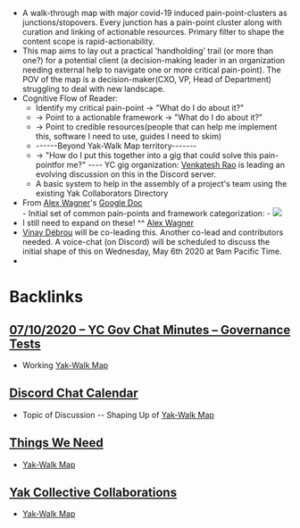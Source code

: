 - A walk-through map with major covid-19 induced pain-point-clusters as junctions/stopovers. Every junction has a pain-point cluster along with curation and linking of actionable resources. Primary filter to shape the content scope is rapid-actionability.
- This map aims to lay out a practical 'handholding' trail (or more than one?) for a potential client (a decision-making leader in an organization needing external help to navigate one or more critical pain-point). The POV of the map is a decision-maker(CXO, VP, Head of Department) struggling to deal with new landscape. 
- Cognitive Flow of Reader: 
    - Identify my critical pain-point -> "What do I do about it?" 
    - -> Point to a actionable framework -> "What do I do about it?" 
    - -> Point to credible resources(people that can help me implement this, software I need to use, guides I need to skim)
    - ------Beyond Yak-Walk Map territory-------
    - -> "How do I put this together into a gig that could solve this pain-pointfor me?"  ---- YC gig organization: [Venkatesh Rao](<Venkatesh Rao.md>) is leading an evolving discussion on this in the Discord server. 
    - A basic system to help in the assembly of a project's team using the existing Yak Collaborators Directory
-    From [Alex Wagner](<Alex Wagner.md>)'s [Google Doc](https://docs.google.com/document/d/1YQA_MFVbzukkke_wrAXrz-bCOAz_sRBPbSNrklhTDGM/edit#)  
    - Initial set of common pain-points and framework categorization:
    - ![](https://firebasestorage.googleapis.com/v0/b/firescript-577a2.appspot.com/o/imgs%2Fapp%2FArtOfGig%2FkU9mzPaUUP.png?alt=media&token=44d3a47f-da0a-45bd-a5e4-4c31f78a9ac5)
- I still need to expand on these! ^^ [Alex Wagner](<Alex Wagner.md>)
- [Vinay Débrou](<Vinay Débrou.md>) will be co-leading this. Another co-lead and contributors needed. A voice-chat (on Discord) will be scheduled to discuss the initial shape of this on Wednesday, May 6th 2020 at 9am Pacific Time. 
- 

# Backlinks
## [07/10/2020 – YC Gov Chat Minutes – Governance Tests](<07/10/2020 – YC Gov Chat Minutes – Governance Tests.md>)
- Working [Yak-Walk Map](<Yak-Walk Map.md>)

## [Discord Chat Calendar](<Discord Chat Calendar.md>)
- Topic of Discussion -- Shaping Up of [Yak-Walk Map](<Yak-Walk Map.md>)

## [Things We Need](<Things We Need.md>)
- [Yak-Walk Map](<Yak-Walk Map.md>)

## [Yak Collective Collaborations](<Yak Collective Collaborations.md>)
- [Yak-Walk Map](<Yak-Walk Map.md>)


